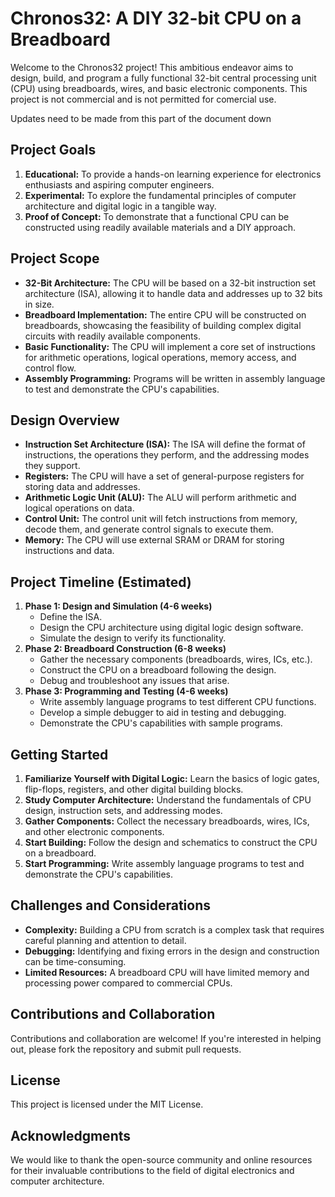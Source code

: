 # Chronos32: A DIY 32-bit CPU on a Breadboard

Welcome to the Chronos32 project! This ambitious endeavor aims to design, build, and program a fully functional 32-bit central processing unit (CPU) using breadboards, wires, and basic electronic components. This project is not commercial and is not permitted for comercial use.

Updates need to be made from this part of the document down 

## Project Goals

1. **Educational:** To provide a hands-on learning experience for electronics enthusiasts and aspiring computer engineers.
2. **Experimental:** To explore the fundamental principles of computer architecture and digital logic in a tangible way.
3. **Proof of Concept:** To demonstrate that a functional CPU can be constructed using readily available materials and a DIY approach.

## Project Scope

* **32-Bit Architecture:**  The CPU will be based on a 32-bit instruction set architecture (ISA), allowing it to handle data and addresses up to 32 bits in size.
* **Breadboard Implementation:** The entire CPU will be constructed on breadboards, showcasing the feasibility of building complex digital circuits with readily available components.
* **Basic Functionality:** The CPU will implement a core set of instructions for arithmetic operations, logical operations, memory access, and control flow.
* **Assembly Programming:** Programs will be written in assembly language to test and demonstrate the CPU's capabilities.

## Design Overview

* **Instruction Set Architecture (ISA):** The ISA will define the format of instructions, the operations they perform, and the addressing modes they support.
* **Registers:** The CPU will have a set of general-purpose registers for storing data and addresses.
* **Arithmetic Logic Unit (ALU):** The ALU will perform arithmetic and logical operations on data.
* **Control Unit:** The control unit will fetch instructions from memory, decode them, and generate control signals to execute them.
* **Memory:** The CPU will use external SRAM or DRAM for storing instructions and data.

## Project Timeline (Estimated)

1. **Phase 1: Design and Simulation (4-6 weeks)**
    * Define the ISA.
    * Design the CPU architecture using digital logic design software.
    * Simulate the design to verify its functionality.
2. **Phase 2: Breadboard Construction (6-8 weeks)**
    * Gather the necessary components (breadboards, wires, ICs, etc.).
    * Construct the CPU on a breadboard following the design.
    * Debug and troubleshoot any issues that arise.
3. **Phase 3: Programming and Testing (4-6 weeks)**
    * Write assembly language programs to test different CPU functions.
    * Develop a simple debugger to aid in testing and debugging.
    * Demonstrate the CPU's capabilities with sample programs.

## Getting Started

1. **Familiarize Yourself with Digital Logic:** Learn the basics of logic gates, flip-flops, registers, and other digital building blocks.
2. **Study Computer Architecture:** Understand the fundamentals of CPU design, instruction sets, and addressing modes.
3. **Gather Components:** Collect the necessary breadboards, wires, ICs, and other electronic components.
4. **Start Building:** Follow the design and schematics to construct the CPU on a breadboard.
5. **Start Programming:**  Write assembly language programs to test and demonstrate the CPU's capabilities.

## Challenges and Considerations

* **Complexity:** Building a CPU from scratch is a complex task that requires careful planning and attention to detail.
* **Debugging:**  Identifying and fixing errors in the design and construction can be time-consuming.
* **Limited Resources:** A breadboard CPU will have limited memory and processing power compared to commercial CPUs.

## Contributions and Collaboration

Contributions and collaboration are welcome! If you're interested in helping out, please fork the repository and submit pull requests.

## License

This project is licensed under the MIT License.

## Acknowledgments

We would like to thank the open-source community and online resources for their invaluable contributions to the field of digital electronics and computer architecture.
